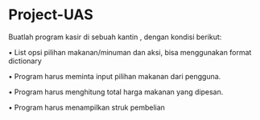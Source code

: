 # Project-UAS

Buatlah program kasir di sebuah kantin , dengan kondisi berikut:

• List opsi pilihan makanan/minuman dan aksi, bisa menggunakan format dictionary

• Program harus meminta input pilihan makanan dari pengguna.

• Program harus menghitung total harga makanan yang dipesan.

• Program harus menampilkan struk pembelian

